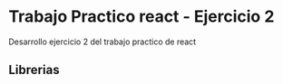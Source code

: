 # Trabajo Practico react - Ejercicio 2

Desarrollo ejercicio 2 del trabajo practico de react

## Librerias


